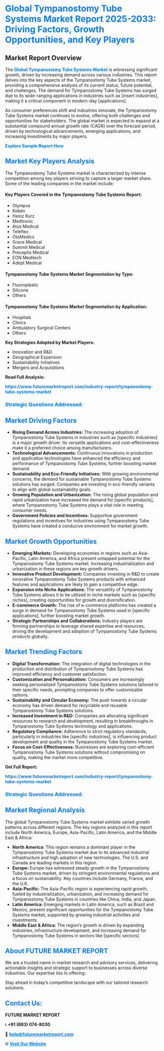 <h1 style="color: #007BFF;">Global Tympanostomy Tube Systems Market Report 2025-2033: Driving Factors, Growth Opportunities, and Key Players</h1>

<section id="overview">
<h2>Market Report Overview</h2>
<p>The <a href="https://www.futuremarketreport.com/industry-report/tympanostomy-tube-systems-market" style="color: #007BFF; text-decoration: none;"><strong>Global Tympanostomy Tube Systems Market</strong></a> is witnessing significant growth, driven by increasing demand across various industries. This report delves into the key aspects of the Tympanostomy Tube Systems market, providing a comprehensive analysis of its current status, future potential, and challenges. The demand for Tympanostomy Tube Systems has surged due to its wide-ranging applications in industries such as [insert industries], making it a critical component in modern-day [applications].</p>
<p>As consumer preferences shift and industries innovate, the Tympanostomy Tube Systems market continues to evolve, offering both challenges and opportunities for stakeholders. The global market is expected to expand at a substantial compound annual growth rate (CAGR) over the forecast period, driven by technological advancements, emerging applications, and increasing investments by major players.</p>
</section>

<section id="overview">
<p><a href="https://www.futuremarketreport.com/request-sample/reportId=79319" style="color: #007BFF; text-decoration: none;"><strong>Explore Sample Report Here</strong></a></p>
</section>

<section id="key-players">
<h2 style="color: #007BFF;">Market Key Players Analysis</h2>
<p>The Tympanostomy Tube Systems market is characterized by intense competition among key players striving to capture a larger market share. Some of the leading companies in the market include:</p>
<h4>Key Players Covered in the Tympanostomy Tube Systems Report:</h4>
<ul><li>Olympus</li><li>Koken</li><li>Heinz Kurz</li><li>Medtronic</li><li>Atos Medical</li><li>Teleflex</li><li>OtoMedics</li><li>Grace Medical</li><li>Summit Medical</li><li>Preceptis Medical</li><li>EON Meditech</li><li>Adept Medical</li></ul>
<h4>Tympanostomy Tube Systems Market Segmentation by Type:</h4>
<ul><li>Fluoroplastic</li><li>Silicone</li><li>Others</li></ul>

<h4>Tympanostomy Tube Systems Market Segmentation by Application:</h4>
<ul><li>Hospitals</li><li>Clinics</li><li>Ambulatory Surgical Centers</li><li>Others</li></ul>
<p><strong>Key Strategies Adopted by Market Players:</strong></p>
<ul>
<li>Innovation and R&D</li>
<li>Geographical Expansion</li>
<li>Sustainability Initiatives</li>
<li>Mergers and Acquisitions</li>
</ul>
</section>

<section>
<p><strong>Read Full Analysis: </strong></p><a href="https://www.futuremarketreport.com/industry-report/tympanostomy-tube-systems-market" style="color: #007BFF; text-decoration: none;"><strong>https://www.futuremarketreport.com/industry-report/tympanostomy-tube-systems-market</strong></a>
<h3 style="color: #007BFF;">Strategic Questions Addressed:</h3>
</section>

<section id="driving-factors">
<h2 style="color: #007BFF;">Market Driving Factors</h2>
<ul>
<li><strong>Rising Demand Across Industries:</strong> The increasing adoption of Tympanostomy Tube Systems in industries such as [specific industries] is a major growth driver. Its versatile applications and cost-effectiveness make it a preferred choice among manufacturers.</li>
<li><strong>Technological Advancements:</strong> Continuous innovations in production and application technologies have enhanced the efficiency and performance of Tympanostomy Tube Systems, further boosting market demand.</li>
<li><strong>Sustainability and Eco-Friendly Initiatives:</strong> With growing environmental concerns, the demand for sustainable Tympanostomy Tube Systems solutions has surged. Companies are investing in eco-friendly variants to align with global sustainability goals.</li>
<li><strong>Growing Population and Urbanization:</strong> The rising global population and rapid urbanization have increased the demand for [specific products], where Tympanostomy Tube Systems plays a vital role in meeting consumer needs.</li>
<li><strong>Government Policies and Incentives:</strong> Supportive government regulations and incentives for industries using Tympanostomy Tube Systems have created a conducive environment for market growth.</li>
</ul>
</section>

<section id="growth-opportunities">
<h2 style="color: #007BFF;">Market Growth Opportunities</h2>
<ul>
<li><strong>Emerging Markets:</strong> Developing economies in regions such as Asia-Pacific, Latin America, and Africa present untapped potential for the Tympanostomy Tube Systems market. Increasing industrialization and urbanization in these regions are key growth drivers.</li>
<li><strong>Innovative Product Development:</strong> Companies investing in R&D to create innovative Tympanostomy Tube Systems products with enhanced features and applications are likely to gain a competitive edge.</li>
<li><strong>Expansion into Niche Applications:</strong> The versatility of Tympanostomy Tube Systems allows it to be utilized in niche markets such as [specific niches], creating opportunities for growth and diversification.</li>
<li><strong>E-commerce Growth:</strong> The rise of e-commerce platforms has created a surge in demand for Tympanostomy Tube Systems used in [specific applications], further boosting market growth.</li>
<li><strong>Strategic Partnerships and Collaborations:</strong> Industry players are forming partnerships to leverage shared expertise and resources, driving the development and adoption of Tympanostomy Tube Systems products globally.</li>
</ul>
</section>

<section id="trending-factors">
<h2 style="color: #007BFF;">Market Trending Factors</h2>
<ul>
<li><strong>Digital Transformation:</strong> The integration of digital technologies in the production and distribution of Tympanostomy Tube Systems has improved efficiency and customer satisfaction.</li>
<li><strong>Customization and Personalization:</strong> Consumers are increasingly seeking personalized Tympanostomy Tube Systems solutions tailored to their specific needs, prompting companies to offer customizable options.</li>
<li><strong>Sustainability and Circular Economy:</strong> The push towards a circular economy has driven demand for recyclable and reusable Tympanostomy Tube Systems solutions.</li>
<li><strong>Increased Investment in R&D:</strong> Companies are allocating significant resources to research and development, resulting in breakthroughs in Tympanostomy Tube Systems technology and applications.</li>
<li><strong>Regulatory Compliance:</strong> Adherence to strict regulatory standards, particularly in industries like [specific industries], is influencing product development and quality in the Tympanostomy Tube Systems market.</li>
<li><strong>Focus on Cost-Effectiveness:</strong> Businesses are exploring cost-efficient Tympanostomy Tube Systems solutions without compromising on quality, making the market more competitive.</li>
</ul>
</section>

<section>
<p><strong>Get Full Report: </strong></p><a href="https://www.futuremarketreport.com/industry-report/tympanostomy-tube-systems-market" style="color: #007BFF; text-decoration: none;"><strong>https://www.futuremarketreport.com/industry-report/tympanostomy-tube-systems-market</strong></a>
<h3 style="color: #007BFF;">Strategic Questions Addressed:</h3>
</section>


<section id="regional-analysis">
<h2 style="color: #007BFF;">Market Regional Analysis</h2>
<p>The global Tympanostomy Tube Systems market exhibits varied growth patterns across different regions. The key regions analyzed in this report include North America, Europe, Asia-Pacific, Latin America, and the Middle East & Africa:</p>
<ul>
<li><strong>North America:</strong> This region remains a dominant player in the Tympanostomy Tube Systems market due to its advanced industrial infrastructure and high adoption of new technologies. The U.S. and Canada are leading markets in this region.</li>
<li><strong>Europe:</strong> Europe has witnessed steady growth in the Tympanostomy Tube Systems market, driven by stringent environmental regulations and a focus on sustainability. Key countries include Germany, France, and the U.K.</li>
<li><strong>Asia-Pacific:</strong> The Asia-Pacific region is experiencing rapid growth, fueled by industrialization, urbanization, and increasing demand for Tympanostomy Tube Systems in countries like China, India, and Japan.</li>
<li><strong>Latin America:</strong> Emerging markets in Latin America, such as Brazil and Mexico, present significant opportunities for the Tympanostomy Tube Systems market, supported by growing industrial activities and investments.</li>
<li><strong>Middle East & Africa:</strong> The region’s growth is driven by expanding industries, infrastructure development, and increasing demand for Tympanostomy Tube Systems in sectors like [specific sectors].</li>
</ul>
</section>

<footer>
<h2 style="color: #007BFF;">About FUTURE MARKET REPORT</h2>
<p>We are a trusted name in market research and advisory services, delivering actionable insights and strategic support to businesses across diverse industries. Our expertise lies in offering:</p>

<p>Stay ahead in today’s competitive landscape with our tailored research solutions.</p>

<h2 style="color: #007BFF;">Contact Us:</h2>
<p><strong>FUTURE MARKET REPORT</strong></p>
<p>📞 <strong>+91 (883) 074-8030</strong></p>
<p>📧 <strong><a href="mailto:help@futuremarketreport.com" style="color: #007BFF;">help@futuremarketreport.com</a></strong></p>
<p>🌐 <strong><a href="https://www.futuremarketreport.com/" style="color: #007BFF;">Visit Our Website</a></strong></p>
</footer>